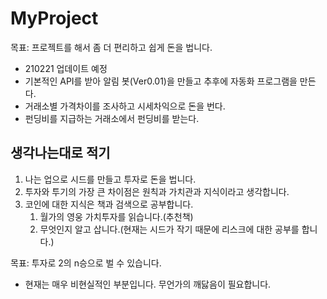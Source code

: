 # MyProject

목표: 프로젝트를 해서 좀 더 편리하고 쉽게 돈을 법니다.

- 210221 업데이트 예정
- 기본적인 API를 받아 알림 봇(Ver0.01)을 만들고 추후에 자동화 프로그램을 만든다.
- 거래소별 가격차이를 조사하고 시세차익으로 돈을 번다.
- 펀딩비를 지급하는 거래소에서 펀딩비를 받는다.

## 생각나는대로 적기

1. 나는 업으로 시드를 만들고 투자로 돈을 법니다.
2. 투자와 투기의 가장 큰 차이점은 원칙과 가치관과 지식이라고 생각합니다.
3. 코인에 대한 지식은 책과 검색으로 공부합니다.
   1. 월가의 영웅 가치투자를 읽습니다.(추천책)
   2. 무엇인지 알고 삽니다.(현재는 시드가 작기 때문에 리스크에 대한 공부를 합니다.)

목표: 투자로 2의 n승으로 벌 수 있습니다.
- 현재는 매우 비현실적인 부분입니다. 무언가의 깨닳음이 필요합니다.